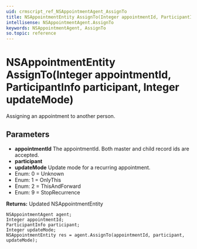 ```yaml
---
uid: crmscript_ref_NSAppointmentAgent_AssignTo
title: NSAppointmentEntity AssignTo(Integer appointmentId, ParticipantInfo participant, Integer updateMode)
intellisense: NSAppointmentAgent.AssignTo
keywords: NSAppointmentAgent, AssignTo
so.topic: reference
---
```


# NSAppointmentEntity AssignTo(Integer appointmentId, ParticipantInfo participant, Integer updateMode)

Assigning an appointment to another person.

## Parameters

* **appointmentId** The appointmentId. Both master and child record ids are accepted.
* **participant** 
* **updateMode** Update mode for a recurring appointment.
* Enum: 0 = Unknown 
* Enum: 1 = OnlyThis 
* Enum: 2 = ThisAndForward 
* Enum: 9 = StopRecurrence 

**Returns:** Updated NSAppointmentEntity

```crmscript
NSAppointmentAgent agent;
Integer appointmentId;
ParticipantInfo participant;
Integer updateMode;
NSAppointmentEntity res = agent.AssignTo(appointmentId, participant, updateMode);
```

